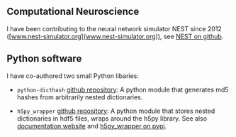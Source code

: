 ## Computational Neuroscience

I have been contributing to the neural network simulator NEST since 2012 ([www.nest-simulator.org](www.nest-simulator.org)), see [NEST on github](https://github.com/nest/nest-simulator).

## Python software

I have co-authored two small Python libaries:
- `python-dicthash` [github repository](https://github.com/INM-6/python-dicthash): A python module that generates md5 hashes from arbitrarily nested dictionaries.

- `h5py_wrapper` [github repository](https://github.com/INM-6/h5py_wrapper): A python module that stores nested dictionaries in hdf5 files, wraps around the h5py library. See also [documentation website](http://h5py-wrapper.readthedocs.io/en/latest/) and [h5py_wrapper on pypi](https://pypi.python.org/pypi/h5py-wrapper/1.0.1).


